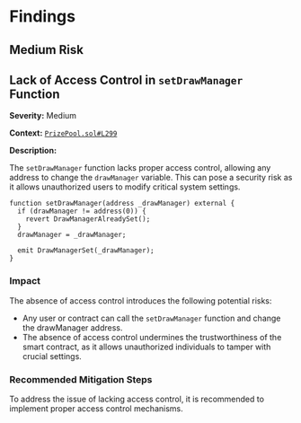 # Findings

## Medium Risk

## Lack of Access Control in `setDrawManager` Function

**Severity:** Medium

**Context:** [`PrizePool.sol#L299`](https://github.com/GenerationSoftware/pt-v5-prize-pool/blob/4bc8a12b857856828c018510b5500d722b79ca3a/src/PrizePool.sol#L299)

**Description:**

The `setDrawManager` function lacks proper access control, allowing any address to change the `drawManager` variable. This can pose a security risk as it allows unauthorized users to modify critical system settings.

<!-- ## Code Snippet: -->

```solidity
function setDrawManager(address _drawManager) external {
  if (drawManager != address(0)) {
    revert DrawManagerAlreadySet();
  }
  drawManager = _drawManager;

  emit DrawManagerSet(_drawManager);
}
```

### Impact

The absence of access control introduces the following potential risks:

- Any user or contract can call the `setDrawManager` function and change the drawManager address.
- The absence of access control undermines the trustworthiness of the smart contract, as it allows unauthorized individuals to tamper with crucial settings.

### Recommended Mitigation Steps

To address the issue of lacking access control, it is recommended to implement proper access control mechanisms.

